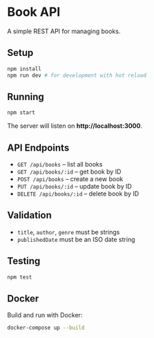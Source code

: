 # Book API

A simple REST API for managing books.

## Setup

```bash
npm install
npm run dev # for development with hot reload
```

## Running

```bash
npm start
```

The server will listen on **http://localhost:3000**.

## API Endpoints

- `GET /api/books` – list all books
- `GET /api/books/:id` – get book by ID
- `POST /api/books` – create a new book
- `PUT /api/books/:id` – update book by ID
- `DELETE /api/books/:id` – delete book by ID

## Validation

- `title`, `author`, `genre` must be strings
- `publishedDate` must be an ISO date string

## Testing

```bash
npm test
```

## Docker

Build and run with Docker:

```bash
docker-compose up --build